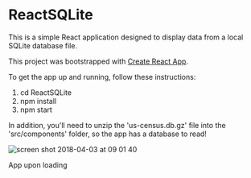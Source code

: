 # ReactSQLite

This is a simple React application designed to display data from a local SQLite database file.

This project was bootstrapped with [Create React App](https://github.com/facebookincubator/create-react-app).


To get the app up and running, follow these instructions:

1) cd ReactSQLite
2) npm install
3) npm start

In addition, you'll need to unzip the 'us-census.db.gz' file into the 'src/components' folder, so the app has a database to read!

![screen shot 2018-04-03 at 09 01 40](https://user-images.githubusercontent.com/25869284/38236975-bcd302d4-371d-11e8-989b-0bb9e522a632.png)

App upon loading